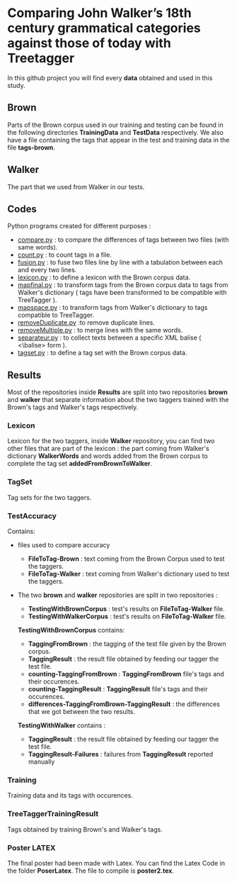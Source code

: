# Comparing John Walker’s 18th century grammatical categories against those of today with Treetagger

In this github project you will find every **data** obtained and used in this study.


## Brown

Parts of the Brown corpus used in our training and testing can be found in the following directories **TrainingData** and **TestData** respectively.
We also have a file containing the tags that appear in the test and training data in the file **tags-brown**.

## Walker

The part that we used from Walker in our tests.

## Codes

Python programs created for different purposes :
- [compare.py](Codes/compare.py) : to compare the differences of tags between two files (with same words).
- [count.py](Codes/count.py) : to count tags in a file.
- [fusion.py](Codes/fusion.py) : to fuse two files line by line with a tabulation between each and every two lines.
- [lexicon.py](Codes/lexicon.py) : to define a lexicon with the Brown corpus data.
- [mapfinal.py](Codes/mapfinal.py) : to transform tags from the Brown corpus data to tags from Walker's dictionary ( tags have been transformed to be compatible with TreeTagger ).
- [mapspace.py](Codes/mapspace.py) : to transform tags from Walker's dictionary to tags compatible to TreeTagger.
- [removeDuplicate.py](Codes/removeDuplicate.py) :to remove duplicate lines.
- [removeMultiple.py](Codes/removeMultiple.py) : to merge lines with the same words.
- [separateur.py](Codes/separateur.py) : to collect texts between a specific XML balise ( <balise> <\\balise> form ).
- [tagset.py](Codes/tagset.py) : to define a tag set with the Brown corpus data.

## Results

Most of the repositories inside **Results** are split into two repositories **brown** and **walker** that separate information about the two taggers trained with the Brown's tags and Walker's tags respectively.

### Lexicon

Lexicon for the two taggers, inside **Walker** repository, you can find two other files that are part of the lexicon : the part coming from Walker's dictionary **WalkerWords** and words added from the Brown corpus to complete the tag set **addedFromBrownToWalker**.

### TagSet

Tag sets for the two taggers.

### TestAccuracy

Contains:
- files used to compare accuracy
  - **FileToTag-Brown** : text coming from the Brown Corpus used to test the taggers.
  - **FileToTag-Walker** : text coming from Walker's dictionary used to test the taggers.
- The two **brown** and **walker** repositories are split in two repositories :
  - **TestingWithBrownCorpus** : test's results on **FileToTag-Walker** file.
  - **TestingWithWalkerCorpus** : test's results on **FileToTag-Walker** file.

  **TestingWithBrownCorpus** contains:

  - **TaggingFromBrown** : the tagging of the test file given by the Brown corpus.
  - **TaggingResult** : the result file obtained by feeding our tagger the test file.
  - **counting-TaggingFromBrown** : **TaggingFromBrown** file's tags and their occurences.
  - **counting-TaggingResult** : **TaggingResult** file's tags and their occurences.
  - **differences-TaggingFromBrown-TaggingResult** : the differences that we got between the two results.

  **TestingWithWalker** contains :
  - **TaggingResult** : the result file obtained by feeding our tagger the test file.
  - **TaggingResult-Failures** : failures from **TaggingResult** reported manually 


### Training

Training data and its tags with occurences.

### TreeTaggerTrainingResult

Tags obtained by training Brown's and Walker's tags.

### Poster LATEX

The final poster had been made with Latex. You can find the Latex Code in the folder **PoserLatex**. The file to compile is **poster2.tex**.
